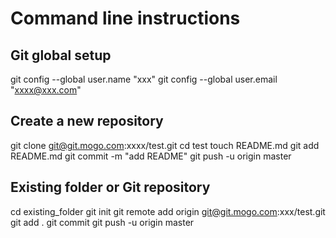# Command line instructions


## Git global setup

git config --global user.name "xxx"
git config --global user.email "xxxx@xxx.com"

## Create a new repository

git clone git@git.mogo.com:xxxx/test.git
cd test
touch README.md
git add README.md
git commit -m "add README"
git push -u origin master

## Existing folder or Git repository

cd existing_folder
git init
git remote add origin git@git.mogo.com:xxx/test.git
git add .
git commit
git push -u origin master
